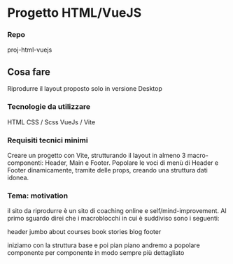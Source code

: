 # Progetto HTML/VueJS

### Repo 
proj-html-vuejs

## Cosa fare

Riprodurre il layout proposto solo in versione Desktop

### Tecnologie da utilizzare
HTML
CSS / Scss
VueJs / Vite

### Requisiti tecnici minimi
Creare un progetto con Vite, strutturando il layout in almeno 3 macro-componenti: 
Header, Main e Footer.
Popolare le voci di menù di Header e Footer dinamicamente, tramite delle props, creando una struttura dati idonea.

### Tema: motivation
il sito da riprodurre è un sito di coaching online e self/mind-improvement.
Al primo sguardo direi che i macroblocchi in cui è suddiviso sono i seguenti:

header
jumbo
about
courses
book
stories
blog
footer

iniziamo con la struttura base e poi pian piano andremo a popolare componente per componente in modo sempre più dettagliato


